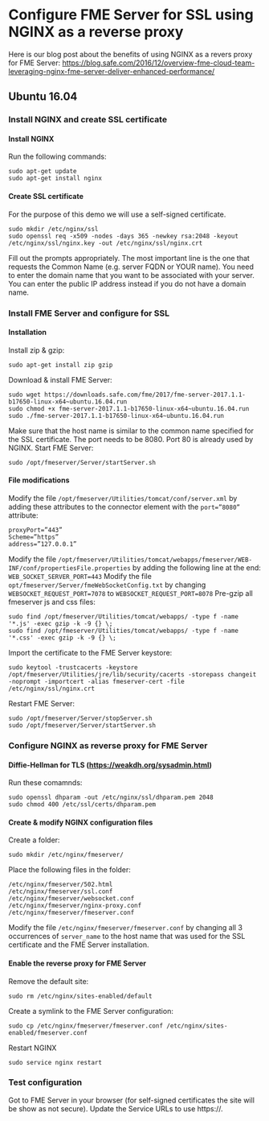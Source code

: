 # Configure FME Server for SSL using NGINX as a reverse proxy
Here is our blog post about the benefits of using NGINX as a revers proxy for FME Server:
https://blog.safe.com/2016/12/overview-fme-cloud-team-leveraging-nginx-fme-server-deliver-enhanced-performance/
## Ubuntu 16.04
### Install NGINX and create SSL certificate
#### Install NGINX
Run the following commands:
```
sudo apt-get update
sudo apt-get install nginx
```
#### Create SSL certificate
For the purpose of this demo we will use a self-signed certificate.
```
sudo mkdir /etc/nginx/ssl
sudo openssl req -x509 -nodes -days 365 -newkey rsa:2048 -keyout /etc/nginx/ssl/nginx.key -out /etc/nginx/ssl/nginx.crt
```
Fill out the prompts appropriately. The most important line is the one that requests the Common Name (e.g. server FQDN or YOUR name). You need to enter the domain name that you want to be associated with your server. You can enter the public IP address instead if you do not have a domain name.
### Install FME Server and configure for SSL
#### Installation
Install zip & gzip:
```
sudo apt-get install zip gzip
```
Download & install FME Server:
```
sudo wget https://downloads.safe.com/fme/2017/fme-server-2017.1.1-b17650-linux-x64~ubuntu.16.04.run
sudo chmod +x fme-server-2017.1.1-b17650-linux-x64~ubuntu.16.04.run
sudo ./fme-server-2017.1.1-b17650-linux-x64~ubuntu.16.04.run
```
Make sure that the host name is similar to the common name specified for the SSL certificate. The port needs to be 8080. Port 80 is already used by NGINX.
Start FME Server:
```
sudo /opt/fmeserver/Server/startServer.sh
```
#### File modifications
Modify the file `/opt/fmeserver/Utilities/tomcat/conf/server.xml` by adding these attributes to the connector element with the `port=”8080”` attribute:
```
proxyPort=”443”
Scheme=”https”
address=”127.0.0.1”
```
Modify the file `/opt/fmeserver/Utilities/tomcat/webapps/fmeserver/WEB-INF/conf/propertiesFile.properties` by adding the following line at the end: `WEB_SOCKET_SERVER_PORT=443`
Modify the file `opt/fmeserver/Server/fmeWebSocketConfig.txt` by changing `WEBSOCKET_REQUEST_PORT=7078` to `WEBSOCKET_REQUEST_PORT=8078`
Pre-gzip all fmeserver js and css files:
```
sudo find /opt/fmeserver/Utilities/tomcat/webapps/ -type f -name '*.js' -exec gzip -k -9 {} \;
sudo find /opt/fmeserver/Utilities/tomcat/webapps/ -type f -name '*.css' -exec gzip -k -9 {} \;
```
Import the certificate to the FME Server keystore:
```
sudo keytool -trustcacerts -keystore /opt/fmeserver/Utilities/jre/lib/security/cacerts -storepass changeit -noprompt -importcert -alias fmeserver-cert -file /etc/nginx/ssl/nginx.crt
```
Restart FME Server:
```
sudo /opt/fmeserver/Server/stopServer.sh
sudo /opt/fmeserver/Server/startServer.sh
```
### Configure NGINX as reverse proxy for FME Server
#### Diffie-Hellman for TLS (https://weakdh.org/sysadmin.html)
Run these comamnds:
```
sudo openssl dhparam -out /etc/nginx/ssl/dhparam.pem 2048
sudo chmod 400 /etc/ssl/certs/dhparam.pem
```
#### Create & modify NGINX configuration files
Create a folder:
```
sudo mkdir /etc/nginx/fmeserver/
```
Place the following files in the folder:
```
/etc/nginx/fmeserver/502.html
/etc/nginx/fmeserver/ssl.conf
/etc/nginx/fmeserver/websocket.conf
/etc/nginx/fmeserver/nginx-proxy.conf
/etc/nginx/fmeserver/fmeserver.conf
```
Modify the file `/etc/nginx/fmeserver/fmeserver.conf` by changing all 3 occurrences of `server_name` to the host name that was used for the SSL certificate and the FME Server installation.
#### Enable the reverse proxy for FME Server
Remove the default site:
```
sudo rm /etc/nginx/sites-enabled/default
```
Create a symlink to the FME Server configuration:
```
sudo cp /etc/nginx/fmeserver/fmeserver.conf /etc/nginx/sites-enabled/fmeserver.conf
```
Restart NGINX
```
sudo service nginx restart
```
### Test configuration
Got to FME Server in your browser (for self-signed certificates the site will be show as not secure). Update the Service URLs to use https://.
